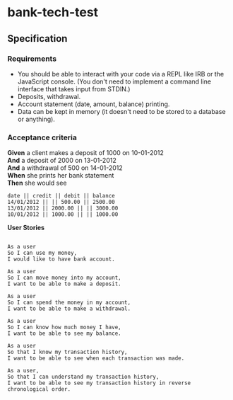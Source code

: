 # bank-tech-test

## Specification

### Requirements

* You should be able to interact with your code via a REPL like IRB or the JavaScript console.  (You don't need to implement a command line interface that takes input from STDIN.)
* Deposits, withdrawal.
* Account statement (date, amount, balance) printing.
* Data can be kept in memory (it doesn't need to be stored to a database or anything).

### Acceptance criteria

**Given** a client makes a deposit of 1000 on 10-01-2012  
**And** a deposit of 2000 on 13-01-2012  
**And** a withdrawal of 500 on 14-01-2012  
**When** she prints her bank statement  
**Then** she would see

```
date || credit || debit || balance
14/01/2012 || || 500.00 || 2500.00
13/01/2012 || 2000.00 || || 3000.00
10/01/2012 || 1000.00 || || 1000.00
```

**User Stories**

```

As a user
So I can use my money,
I would like to have bank account.

As a user
So I can move money into my account,
I want to be able to make a deposit.

As a user
So I can spend the money in my account, 
I want to be able to make a withdrawal.

As a user
So I can know how much money I have, 
I want to be able to see my balance.

As a user
So that I know my transaction history, 
I want to be able to see when each transaction was made.

As a user,
So that I can understand my transaction history,
I want to be able to see my transaction history in reverse chronological order.

```

